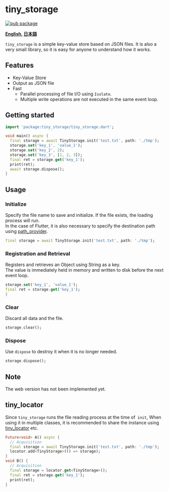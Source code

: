 # tiny_storage

[![pub package](https://img.shields.io/pub/v/tiny_storage.svg)](https://pub.dartlang.org/packages/tiny_storage)

**[English](https://github.com/zuvola/tiny_storage/blob/master/README.md), [日本語](https://github.com/zuvola/tiny_storage/blob/master/README_jp.md)**


`tiny_storage` is a simple key-value store based on JSON files.
It is also a very small library, so it is easy for anyone to understand how it works.


## Features

- Key-Value Store
- Output as JSON file
- Fast
  - Parallel processing of file I/O using `Isolate`.
  - Multiple write operations are not executed in the same event loop.


## Getting started

```dart
import 'package:tiny_storage/tiny_storage.dart';

void main() async {
  final storage = await TinyStorage.init('test.txt', path: './tmp');
  storage.set('key_1', 'value_1');
  storage.set('key_2', 2);
  storage.set('key_3', [1, 2, 3]);
  final ret = storage.get('key_1');
  print(ret);
  await storage.dispose();
}
```


## Usage

### Initialize

Specify the file name to save and initialize.
If the file exists, the loading process will run.  
In the case of Flutter, it is also necessary to specify the destination path using [path_provider](https://pub.dev/packages/path_provider).

```dart
final storage = await TinyStorage.init('test.txt', path: './tmp');
```

### Registration and Retrieval

Registers and retrieves an Object using String as a key.  
The value is immediately held in memory and written to disk before the next event loop.

```dart
storage.set('key_1', 'value_1');
final ret = storage.get('key_1');
}
```

### Clear

Discard all data and the file.

```dart
storage.clear();
```

### Dispose

Use `dispose` to destroy it when it is no longer needed.

```dart
storage.dispose();
```


## Note

The web version has not been implemented yet.


## tiny_locator

Since `tiny_storage` runs the file reading process at the time of` init`,
When using it in multiple classes, it is recommended to share the instance using [tiny_locator](https://pub.dartlang.org/packages/tiny_locator) etc.


```dart
Future<void> A() async {
  // Acquisition
  final storage = await TinyStorage.init('test.txt', path: './tmp');
  locator.add<TinyStorage>(() => storage);
}
void B() {
  // Acquisition
  final storage = locator.get<TinyStorage>();
  final ret = storage.get('key_1');
  print(ret);
}
```

